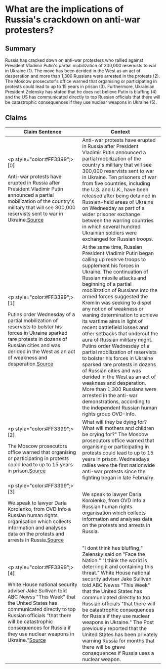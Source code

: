 # What are the implications of Russia's crackdown on anti-war protesters?

## Summary
Russia has cracked down on anti-war protesters who rallied against President Vladimir Putin's partial mobilization of 300,000 reservists to war in Ukraine (1). The move has been derided in the West as an act of desperation and more than 1,300 Russians were arrested in the protests (2). The Moscow prosecutor's office warned that organising or participating in protests could lead to up to 15 years in prison (3). Furthermore, Ukrainian President Zelensky has stated that he does not believe Putin is bluffing (4) and the US has communicated directly to top Russian officials that there will be catastrophic consequences if they use nuclear weapons in Ukraine (5).

## Claims
| Claim Sentence | Context |
|---|---|
|<p style="color:#FF3399";>[0]</p>Anti-war protests have erupted in Russia after President Vladimir Putin announced a partial mobilization of the country's military that will see 300,000 reservists sent to war in Ukraine.<a href="https://www.cnbc.com/2022/09/22/russia-ukraine-live-updates.html" target="_blank">Source</a>| Anti-war protests have erupted in Russia after President Vladimir Putin announced a partial mobilization of the country's military that will see 300,000 reservists sent to war in Ukraine. Ten prisoners of war from five countries, including the U.S. and U.K., have been released after being detained in Russian-held areas of Ukraine on Wednesday as part of a wider prisoner exchange between the warring countries in which several hundred Ukrainian soldiers were exchanged for Russian troops.|
|<p style="color:#FF3399";>[1]</p>Putins order Wednesday of a partial mobilization of reservists to bolster his forces in Ukraine sparked rare protests in dozens of Russian cities and was derided in the West as an act of weakness and desperation.<a href="https://www.voanews.com/a/latest-developments-in-ukraine-sept-22/6758089.html" target="_blank">Source</a>| At the same time, Russian President Vladimir Putin began calling up reserve troops to supplement his forces in Ukraine. The continuation of Russian missile attacks and beginning of a partial mobilization of Russians into the armed forces suggested the Kremlin was seeking to dispel any notion of weakness or waning determination to achieve its wartime aims in light of recent battlefield losses and other setbacks that undercut the aura of Russian military might. Putins order Wednesday of a partial mobilization of reservists to bolster his forces in Ukraine sparked rare protests in dozens of Russian cities and was derided in the West as an act of weakness and desperation. More than 1,300 Russians were arrested in the anti-war demonstrations, according to the independent Russian human rights group OVD-Info.|
|<p style="color:#FF3399";>[2]</p>The Moscow prosecutors office warned that organising or participating in protests could lead to up to 15 years in prison.<a href="https://www.aljazeera.com/news/2022/9/22/over-1300-people-arrested-in-russia-amid-mobilisation-protests" target="_blank">Source</a>| What will they be dying for? What will mothers and children be crying for?" The Moscow prosecutors office warned that organising or participating in protests could lead to up to 15 years in prison. Wednesdays rallies were the first nationwide anti-war protests since the fighting began in late February.|
|<p style="color:#FF3399";>[3]</p>We speak to lawyer Daria Korolenko, from OVD Info a Russian human rights organisation which collects information and analyses data on the protests and arrests in Russia.<a href="https://www.channel4.com/news/thousands-of-anti-war-protesters-detained-in-russia" target="_blank">Source</a>| We speak to lawyer Daria Korolenko, from OVD Info a Russian human rights organisation which collects information and analyses data on the protests and arrests in Russia.|
|<p style="color:#FF3399";>[4]</p>White House national security adviser Jake Sullivan told ABC Newss "This Week" that the United States has communicated directly to top Russian officials "that there will be catastrophic consequences for Russia if they use nuclear weapons in Ukraine."<a href="https://www.washingtonpost.com/world/2022/09/25/russia-ukraine-war-latest-updates/" target="_blank">Source</a>| "I dont think hes bluffing," Zelensky said on "Face the Nation." "I think the world is deterring it and containing this threat." White House national security adviser Jake Sullivan told ABC Newss "This Week" that the United States has communicated directly to top Russian officials "that there will be catastrophic consequences for Russia if they use nuclear weapons in Ukraine." The Post previously reported that the United States has been privately warning Russia for months that there will be grave consequences if Russia uses a nuclear weapon.|
